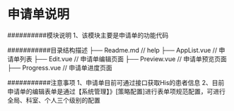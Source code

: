 申请单说明
===========================

##########模块说明
1、该模块主要是申请单的功能代码

###########目录结构描述
├── Readme.md                   // help
├── AppList.vue                 // 申请单列表
├── Edit.vue                    // 申请单编辑页面
├── Preview.vue                 // 申请单预览页面
├── Progress.vue                // 申请单进度页面


###########注意事项
1、申请单目前可通过接口获取His的患者信息
2、目前申请单的编辑表单是通过【系统管理】》[策略配置]进行表单项规范配置，可进行全局、科室、个人三个级别的配置

